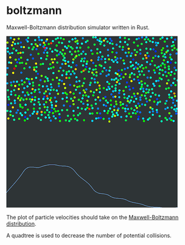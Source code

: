 # boltzmann
Maxwell-Boltzmann distribution simulator written in Rust.

![screenshot](https://github.com/seanlth/boltzmann/blob/dev/screenshot2.png)

The plot of particle velocities should take on the [Maxwell-Boltzmann distribution](https://en.wikipedia.org/wiki/Maxwell%E2%80%93Boltzmann_distribution).

A quadtree is used to decrease the number of potential collisions.
